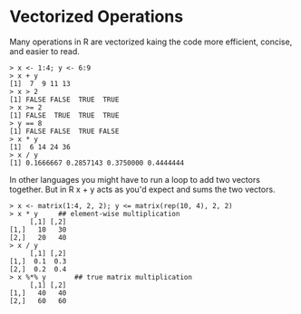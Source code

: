 Vectorized Operations
=====================

Many operations in R are vectorized kaing the code more efficient, concise, and easier to read.

	> x <- 1:4; y <- 6:9
	> x + y
	[1]  7  9 11 13
	> x > 2
	[1] FALSE FALSE  TRUE  TRUE
	> x >= 2
	[1] FALSE  TRUE  TRUE  TRUE
	> y == 8
	[1] FALSE FALSE  TRUE FALSE
	> x * y
	[1]  6 14 24 36
	> x / y
	[1] 0.1666667 0.2857143 0.3750000 0.4444444

In other languages you might have to run a loop to add two vectors together. But in R x + y acts as you'd expect and sums the two vectors.

	> x <- matrix(1:4, 2, 2); y <= matrix(rep(10, 4), 2, 2)
	> x * y		## element-wise multiplication
	     [,1] [,2]
	[1,]   10   30
	[2,]   20   40
	> x / y
	     [,1] [,2]
	[1,]  0.1  0.3
	[2,]  0.2  0.4
	> x %*% y 		## true matrix multiplication
	     [,1] [,2]
	[1,]   40   40
	[2,]   60   60

